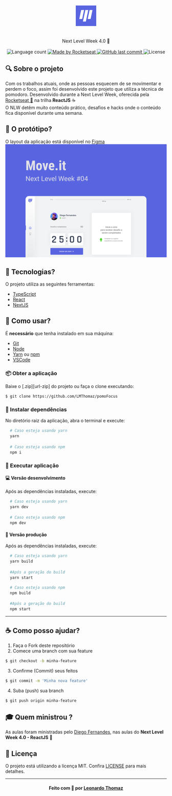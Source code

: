 <h4 align="center">
    <img alt="" src=".github/logo.png" />
    <br/>
    <br/>
</h4>

<p align="center">
  Next Level Week 4.0 🚀
  <br>
  <br>

  <img alt="Language count" src="https://img.shields.io/github/repo-size/LMThomaz/pomoFocus"/>

  <a href="https://rocketseat.com.br">
    <img alt="Made by Rocketseat" src="https://img.shields.io/badge/made%20by-Rocketseat-%237519C1">
  </a>

  <a href="https://github.com/LMThomaz/pomoFocus/commits/main">
    <img alt="GitHub last commit" src="https://img.shields.io/github/last-commit/LMThomaz/pomoFocus">
  </a>

  <img alt="License" src="https://img.shields.io/github/license/LMThomaz/pomoFocus">
</p>

## :mag: Sobre o projeto

Com os trabalhos atuais, onde as pessoas esquecem de se movimentar e perdem o foco, assim foi desenvolvido este projeto que utiliza a técnica de pomodoro.
Desenvolvido durante a Next Level Week, oferecida pela [Rocketseat :rocket:][url-rocketseat] na trilha **ReactJS** :coffee:  
O NLW detêm muito conteúdo prático, desafios e hacks onde o conteúdo fica disponível durante uma semana.

## :art: O protótipo?

O layout da aplicação está disponível no [Figma  
 ![Capa pomoFocus](.github/capa.png)][url-figma]

## :hammer: Tecnologias?

O projeto utiliza as seguintes ferramentas:

- [TypeScript][url-ts]
- [React][url-react]
- [NextJS][url-next]

## :electric_plug: Como usar?

É **necessário** que tenha instalado em sua máquina:

- [Git][url-git]
- [Node][url-node]
- [Yarn][url-yarn] ou [npm][url-npm]
- [VSCode][url-vs]

### :package: Obter a aplicação

Baixe o [.zip][url-zip] do projeto ou faça o clone executando:

```bash
$ git clone https://github.com/LMThomaz/pomoFocus
```

### :steam_locomotive: Instalar dependências

No diretório raiz da aplicação, abra o terminal e execute:

```bash
  # Caso esteja usando yarn
  yarn

  # Caso esteja usando npm
  npm i
```

### :crystal_ball: Executar aplicação

#### :computer: Versão desenvolvimento

Após as dependências instaladas, execute:

```bash
  # Caso esteja usando yarn
  yarn dev

  # Caso esteja usando npm
  npm dev
```

#### :office: Versão produção

Após as dependências instaladas, execute:

```bash
  # Caso esteja usando yarn
  yarn build

  #Após a geração do build
  yarn start
```

```bash
  # Caso esteja usando npm
  npm build

  #Após a geração do build
  npm start
```

---

## :coffee: Como posso ajudar?

1. Faça o Fork deste repositório
2. Comece uma branch com sua feature

```bash
$ git checkout -b minha-feature
```

3. Confirme (Commit) seus feitos

```bash
$ git commit -m 'Minha nova feature'
```

4. Suba (push) sua branch

```bash
$ git push origin minha-feature
```

## :mortar_board: Quem ministrou ?

As aulas foram ministradas pelo [Diego Fernandes][diego], nas aulas do **Next Level Week 4.0 - ReactJS** :rocket:

## :page_with_curl: Licença

O projeto está utilizando a licença MIT. Confira [LICENSE][license] para mais detalhes.

---

<h4 align="center">
Feito com 💜 por <a href="https://www.linkedin.com/in/leonardo-thomaz/" target="_blank">Leonardo Thomaz</a>
</h4>

[url-figma]: https://www.figma.com/file/nFtvmFEgK3Wi1PLDg307Zt/Move.it-1.0?node-id=160%3A2761
[url-ts]: https://www.typescriptlang.org/
[url-node]: https://nodejs.org/
[url-next]: https://nextjs.org/docs
[url-react]: https://reactjs.org/
[url-rocketseat]: https://rocketseat.com.br/
[url-git]: https://git-scm.com/
[url-vs]: https://code.visualstudio.com/
[url-npm]: https://www.npmjs.com/
[url-yarn]: https://yarnpkg.com/
[diego]: https://github.com/diego3g
[diego]: https://github.com/diego3g
[license]: https://github.com/LMThomaz/pomoFocus/blob/main/LICENSE.md
